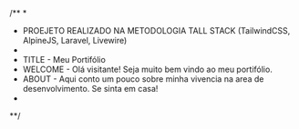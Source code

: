 /**
 *
 * PROEJETO REALIZADO NA METODOLOGIA TALL STACK (TailwindCSS, AlpineJS, Laravel, Livewire)
 *
 * TITLE    - Meu Portifólio
 * WELCOME  - Olá visitante! Seja muito bem vindo ao meu portifólio. 
 * ABOUT    - Aqui conto um pouco sobre minha vivencia na area de desenvolvimento. Se sinta em casa! 
 *
**/
